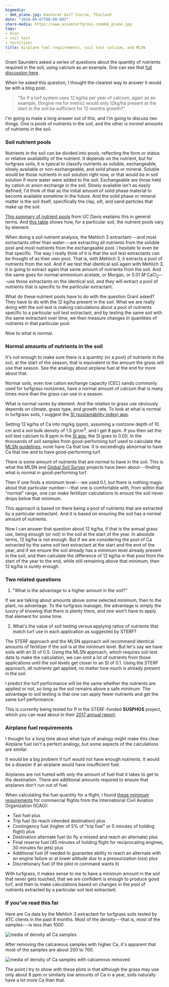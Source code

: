 ```yaml
---
bigmedia:
- dmk_plane.jpg: Kantarat Golf Course, Thailand
date: "2018-09-07T00:00:00Z"
share-media: https://www.asianturfgrass.comdmk_plane.jpg
tags:
- mlsn
- soil test
- fertilizer
title: Airplane fuel requirements, soil test calcium, and MLSN
---
```


Grant Saunders asked a series of questions about the quantity of nutrients required in the soil, using calcium as an example. One can see that [full discussion here](https://twitter.com/gslefty/status/1037566830330564609). 

When he asked this question, I thought the clearest way to answer it would be with a blog post.

> "So if a turf system uses 12 kg/ha per year of calcium, again as an example, (forgive me for metric) would only 12kg/ha present at the start in the soil be sufficient for 12 months growth?"

I'm going to make a long answer out of this, and I'm going to discuss two things. One is *pools* of nutrients in the soil, and the other is *normal* amounts of nutrients in the soil. 

### Soil nutrient pools

Nutrients in the soil can be divided into pools, reflecting the form or status or relative availability of the nutrient. It depends on the nutrient, but for turfgrass soils, it is typical to classify nutrients as soluble, exchangeable, slowly available or non-exchangeable, and solid phase or mineral. Soluble would be those nutrients in soil solution right now, or that would be in soil solution if more water were added to the soil. Exchangeable are those held by cation or anion exchange in the soil. Slowly available isn't as easily defined; I'd think of that as the initial amount of solid phase material to become available sometime in the future. And the solid phase or mineral matter is the soil itself, specifically the clay, silt, and sand particles that make up the soil.

[This summary of nutrient pools](http://lawr.ucdavis.edu/classes/ssc219/biogeo/snp.htm) from UC Davis explains this in general terms. And [this table](http://lawr.ucdavis.edu/classes/ssc219/biogeo/table10.htm) shows how, for a particular soil, the nutrient pools vary by element.

When doing a soil nutrient analysis, the Mehlich 3 extractant---and most extractants other than water---are extracting all nutrients from the soluble pool and most nutrients from the exchangeable pool. I hesitate to even be that specific. The way I really think of it is that the soil test extractants can be thought of as their own pool. That is, with Mehlich 3, it extracts a pool of nutrients from the soil. And if we test that identical soil again with Mehlich 3, it is going to extract again that same amount of nutrients from the soil. And the same goes for normal ammonium acetate, or Morgan, or 0.01 *M* CaCl<sub>2</sub>---use those extractants on the identical soil, and they will extract a pool of nutrients that is specific to the particular extractant.

What do these nutrient pools have to do with the question Grant asked? They have to do with the 12 kg/ha present in the soil. What we are really doing with the soil test is making calculations about a pool of nutrients specific to a particular soil test extractant, and by testing the same soil with the same extractant over time, we then measure changes in quantities of nutrients in that particular pool. 

Now to what is normal.

### Normal amounts of nutrients in the soil

It's not enough to make sure there is a quantity (or a pool) of nutrients in the soil, at the start of the season, that is equivalent to the amount the grass will use that season. See the analogy about airplane fuel at the end for more about that. 

Normal soils, even low cation exchange capacity (CEC) sands commonly used for turfgrass rootzones, have a normal amount of calcium that is many times more than the grass can use in a season. 

What is normal varies by element. And the relation to grass use obviously depends on climate, grass type, and growth rate. To look at what is normal in turfgrass soils, I suggest the [SI (sustainability index) app](https://asianturfgrass.shinyapps.io/turfsi/).

Setting 12 kg/ha of Ca into mg/kg (ppm), assuming a rootzone depth of 10 cm and a soil bulk density of 1.5 g/cm<sup>3</sup>, and I get 8 ppm. If you then set the soil test calcium to 8 ppm in the [SI app](https://asianturfgrass.shinyapps.io/turfsi/), the SI goes to 0.00. In the thousands of soil samples from good-performing turf used to calculate the [MLSN guidelines](http://www.asianturfgrass.com/2016_mlsn_paper/), none have Ca that low. It is exceedingly abnormal to have Ca that low and to have good-performing turf.

There is some amount of nutrients that are normal to have in the soil. This is what the MLSN and [Global Soil Survey](http://www.asianturfgrass.com/2014_gss_report/) projects have been about---finding what is normal in good-performing turf.

Then if one finds a minimum level---we used 0.1, but there is nothing magic about that particular number---that one is comfortable with, from within that "normal" range, one can make fertilizer calculations to ensure the soil never drops below that minimum.

This approach is based on there being a pool of nutrients that are extracted by a particular extractant. And it is based on ensuring the soil has a normal amount of nutrients. 

Now I can answer that question about 12 kg/ha, if that is the annual grass use, being enough (or not) in the soil at the start of the year. In absolute terms, 12 kg/ha is not enough. But if we are considering the pool of Ca extracted by the same soil test extractant at the start and the end of the year, and if we ensure the soil already has a minimum level already present in the soil, and then calculate the difference of 12 kg/ha in that pool from the start of the year to the end, while still remaining above that minimum, then 12 kg/ha is surely enough.

### Two related questions

1) "What is the advantage to a higher amount in the soil?"

If we are talking about amounts above some selected minimum, then to the plant, no advantage. To the turfgrass manager, the advantage is simply the luxury of knowing that there is plenty there, and one won't have to apply that element for some time. 

2) What's the value of soil testing versus applying ratios of nutrients that match turf use in each application as suggested by STERF?

The STERF approach and the MLSN approach will recommend identical amounts of fertilizer if the soil is at the minimum level. But let's say we have soils with an SI of 0.5. Using the MLSN approach, which requires soil test data to make the calculation, we can omit a lot of nutrients from those applications until the soil levels get closer to an SI of 0.1. Using the STERF approach, all nutrients get applied, no matter how much is already present in the soil.

I predict the turf performance will be the same whether the nutrients are applied or not, so long as the soil remains above a safe minimum. The advantage to soil testing is that one can apply fewer nutrients and get the same turf performance. 

This is currently being tested for P in the STERF-funded **SUSPHOS** project, which you can read about in their [2017 annual report](http://www.sterf.org/Media/Get/2978/annual-report-2017).

### Airplane fuel requirements

I thought for a long time about what type of analogy might make this clear. Airplane fuel isn't a perfect analogy, but some aspects of the calculations are similar.

It would be a big problem if turf would not have enough nutrients. It would be a disaster if an airplane would have insufficient fuel.

Airplanes are not fueled with only the amount of fuel that it takes to get to the destination. There are additional amounts required to ensure that airplanes don't run out of fuel.

When calculating the fuel quantity for a flight, I found [these minimum requirements](https://aviation.stackexchange.com/a/3742) for commercial flights from the International Civil Aviation Organization (ICAO):

* Taxi fuel plus
* Trip fuel (to reach intended destination) plus
* Contingency fuel (higher of 5% of "trip fuel" or 5 minutes of holding flight) plus
* Destination alternate fuel (to fly a missed and reach an alternate) plus
* Final reserve fuel (45 minutes of holding flight for reciprocating engines, 30 minutes for jets) plus
* Additional fuel (if needed to guarantee ability to reach an alternate with an engine failure or at lower altitude due to a pressurization loss) plus
* Discretionary fuel (if the pilot in command wants it)

With turfgrass, it makes sense to me to have a minimum amount in the soil that never gets touched, that we are confident is enough to produce good turf, and then to make calculations based on changes in the pool of nutrients extracted by a particular soil test extractant.

### If you've read this far

Here are Ca data by the Mehlich 3 extractant for turfgrass soils tested by ATC clients in the past 8 months. Most of the density---that is, most of the samples---is less than 1000.

![media of density all Ca samples](y2018_atc_ca.png)

After removing the calcareous samples with higher Ca, it's apparent that most of the samples are about 200 to 700. 

![media of density of Ca samples with calcareous removed](atc_ca_clean.png)

The point I try to show with these plots is that although the grass may use only about 8 ppm or similarly low amounts of Ca in a year, soils naturally have a lot more Ca than that. 


